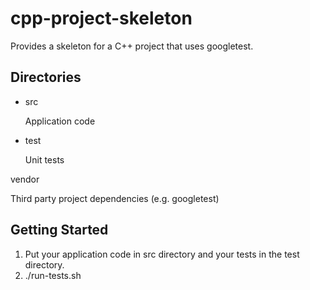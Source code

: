 cpp-project-skeleton
====================

Provides a skeleton for a C++ project that
uses googletest.

Directories
-----------
* src
  
  Application code

* test

  Unit tests

vendor

  Third party project dependencies (e.g. googletest)

Getting Started
---------------
1. Put your application code in src directory and your tests in the test directory.
2. ./run-tests.sh
